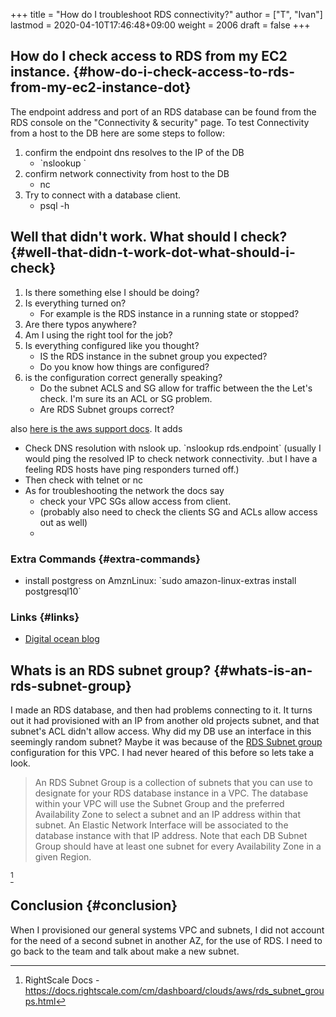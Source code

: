+++
title = "How do I troubleshoot RDS connectivity?"
author = ["T", "Ivan"]
lastmod = 2020-04-10T17:46:48+09:00
weight = 2006
draft = false
+++

## How do I check access to RDS from my EC2 instance. {#how-do-i-check-access-to-rds-from-my-ec2-instance-dot}

The endpoint address and port of an RDS database can be found from
the RDS console on the "Connectivity & security" page.
To test Connectivity from a host to the DB here are some steps to
follow:

1.  confirm the endpoint dns resolves to the IP of the DB
    -   \`nslookup <endpoint>\`
2.  confirm network connectivity from host to the DB
    -   nc <endpoint> <port>
3.  Try to connect with a database client.
    -   psql -h <endpoint>


## Well that didn't work. What should I check? {#well-that-didn-t-work-dot-what-should-i-check}

1.  Is there something else I should be doing?
2.  Is everything turned on?
    -   For example is the RDS instance in a running state or stopped?
3.  Are there typos anywhere?
4.  Am I using the right tool for the job?
5.  Is everything configured like you thought?
    -   IS the RDS instance in the subnet group you expected?
    -   Do you know how things are configured?
6.  is the configuration correct generally speaking?
    -   Do the subnet ACLS and SG allow for traffic between the the Let's check. I'm sure its an ACL or SG problem.
    -   Are RDS Subnet groups correct?

also [here is the aws support docs](https://aws.amazon.com/premiumsupport/knowledge-center/rds-cannot-connect/). It adds

-   Check DNS resolution with nslook up. \`nslookup rds.endpoint\`
    (usually I would ping the resolved IP to check network
    connectivity. .but I have a feeling RDS hosts have ping responders
    turned off.)
-   Then check with telnet or nc
-   As for troubleshooting the network the docs say
    -   check your VPC SGs allow access from client.
    -   (probably also need to check the clients SG and ACLs allow access
        out as well)
    -


### Extra Commands {#extra-commands}

-   install postgress on AmznLinux: \`sudo amazon-linux-extras install postgresql10\`


### Links {#links}

-   [Digital ocean blog](https://www.digitalocean.com/community/tutorials/how-to-use-netcat-to-establish-and-test-tcp-and-udp-connections-on-a-vps)


## Whats is an RDS subnet group? {#whats-is-an-rds-subnet-group}

I made an RDS database, and then had problems connecting to it. It
turns out it had provisioned with an IP from another old projects
subnet, and that subnet's ACL didn't allow access. Why did my DB use
an interface in this seemingly random subnet? Maybe it was because of
the [RDS Subnet group](https://docs.rightscale.com/cm/dashboard/clouds/aws/rds_subnet_groups.html) configuration for this VPC. I had never heared of
this before so lets take a look.

> An RDS Subnet Group is a collection of subnets that you can use to designate for your RDS database instance in a VPC. The database within your VPC will use the Subnet Group and the preferred Availability Zone to select a subnet and an IP address within that subnet. An Elastic Network Interface will be associated to the database instance with that IP address. Note that each DB Subnet Group should have at least one subnet for every Availability Zone in a given Region.

[^fn:1]


## Conclusion {#conclusion}

When I provisioned our general systems VPC and subnets, I did not
account for the need of a second subnet in another AZ, for the use
of RDS. I need to go back to the team and talk about make a new
subnet.

[^fn:1]: RightScale Docs - <https://docs.rightscale.com/cm/dashboard/clouds/aws/rds_subnet_groups.html>

